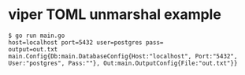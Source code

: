 # viper TOML unmarshal example

```console
$ go run main.go
host=localhost port=5432 user=postgres pass=
output=out.txt
main.Config{Db:main.DatabaseConfig{Host:"localhost", Port:"5432", User:"postgres", Pass:""}, Out:main.OutputConfig{File:"out.txt"}}
```
